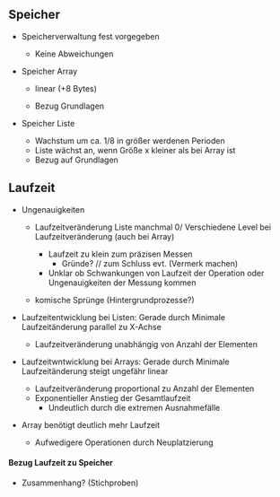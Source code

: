 ## Speicher
- Speicherverwaltung fest vorgegeben
    - Keine Abweichungen

- Speicher Array
    - linear (+8 Bytes)

    - Bezug Grundlagen

- Speicher Liste
    - Wachstum um ca. 1/8 in größer werdenen Perioden
    - Liste wächst an, wenn Größe x kleiner als bei Array ist
    - Bezug auf Grundlagen

## Laufzeit
- Ungenauigkeiten 
    - Laufzeitveränderung Liste manchmal 0/ Verschiedene Level bei Laufzeitveränderung (auch bei Array)
        - Laufzeit zu klein zum präzisen Messen
            - Gründe? // zum Schluss evt. (Vermerk machen)
        - Unklar ob Schwankungen von Laufzeit der Operation oder Ungenauigkeiten der Messung kommen

    - komische Sprünge (Hintergrundprozesse?)

- Laufzeitentwicklung bei Listen: Gerade durch Minimale Laufzeitänderung parallel zu X-Achse
    - Laufzeitveränderung unabhängig von Anzahl der Elementen

- Laufzeitwntwicklung bei Arrays: Gerade durch Minimale Laufzeitänderung steigt ungefähr linear
    - Laufzeitveränderung proportional zu Anzahl der Elementen
    - Exponentieller Anstieg der Gesamtlaufzeit
        - Undeutlich durch die extremen Ausnahmefälle

- Array benötigt deutlich mehr Laufzeit
    - Aufwedigere Operationen durch Neuplatzierung

#### Bezug Laufzeit zu Speicher
- Zusammenhang? (Stichproben)

